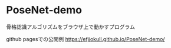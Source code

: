 # PoseNet-demo
骨格認識アルゴリズムをブラウザ上で動かすプログラム

github pagesでの公開例
https://efjjokull.github.io/PoseNet-demo/
